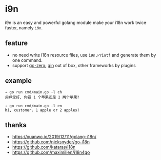 # i9n

i9n is an easy and powerful golang module make your i18n work twice faster, namely `i9n`.

## feature

- no need write i18n resource files, use `i9n.Printf` and generate them by one command.
- support [go-zero](https://github.com/tal-tech/go-zero), [gin](https://github.com/gin-gonic/gin.git) out of box, other frameworks by plugins

## example

```shell
→ go run cmd/main.go -l ch
用戶您好, 你要 1 个苹果还是 2 两个苹果?

→ go run cmd/main.go -l en
hi, customer. 1 apple or 2 apples?
```

## thanks

- <https://xuanwo.io/2019/12/11/golang-i18n/>
- <https://github.com/nicksnyder/go-i18n>
- <https://github.com/kataras/i18n>
- <https://github.com/maximilien/i18n4go>
